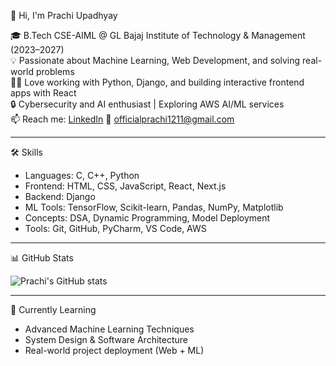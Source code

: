 👋 Hi, I'm Prachi Upadhyay

🎓 B.Tech CSE-AIML @ GL Bajaj Institute of Technology & Management (2023–2027)  
💡 Passionate about Machine Learning, Web Development, and solving real-world problems  
👨‍💻 Love working with Python, Django, and building interactive frontend apps with React  
🔒 Cybersecurity and AI enthusiast | Exploring AWS AI/ML services  
📫 Reach me: [LinkedIn](https://www.linkedin.com/in/prachi-upadhyay-926487301/)
📧 officialprachi1211@gmail.com

---

🛠️ Skills

- Languages: C, C++, Python
- Frontend: HTML, CSS, JavaScript, React, Next.js
- Backend: Django
- ML Tools: TensorFlow, Scikit-learn, Pandas, NumPy, Matplotlib
- Concepts: DSA, Dynamic Programming, Model Deployment
- Tools: Git, GitHub, PyCharm, VS Code, AWS

---

📊 GitHub Stats

![Prachi's GitHub stats](https://github-readme-stats.vercel.app/api?username=prachiupadhyay1211&show_icons=true&theme=radical)

---

🧠 Currently Learning

- Advanced Machine Learning Techniques
- System Design & Software Architecture
- Real-world project deployment (Web + ML)
